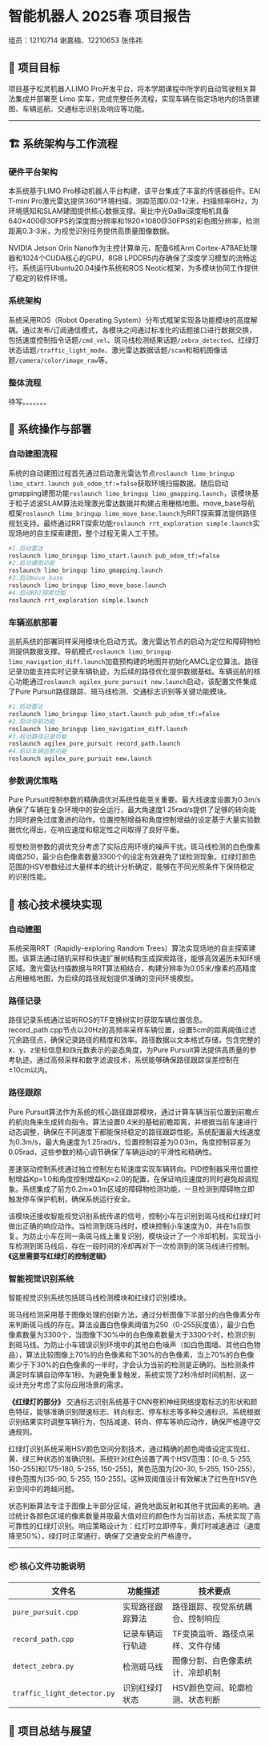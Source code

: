 
# 智能机器人 2025春 项目报告

组员：12110714 谢嘉楠、12210653 张伟祎

## 🎯 项目目标

项目基于松灵机器人LIMO Pro开发平台，将本学期课程中所学的自动驾驶相关算法集成并部署至 Limo 实车，完成完整任务流程，实现车辆在指定场地内的场景建图、车辆巡航、交通标志识别及响应等功能。

---

## 🏗️ 系统架构与工作流程

### 硬件平台架构

本系统基于LIMO Pro移动机器人平台构建，该平台集成了丰富的传感器组件。EAI T-mini Pro激光雷达提供360°环境扫描，测距范围0.02-12米，扫描频率6Hz，为环境感知和SLAM建图提供核心数据支撑。奥比中光DaBai深度相机具备640×400@30FPS的深度图分辨率和1920×1080@30FPS的彩色图分辨率，检测距离0.3-3米，为视觉识别任务提供高质量图像数据。

NVIDIA Jetson Orin Nano作为主控计算单元，配备6核Arm Cortex-A78AE处理器和1024个CUDA核心的GPU，8GB LPDDR5内存确保了深度学习模型的流畅运行。系统运行Ubuntu20.04操作系统和ROS Neotic框架，为多模块协同工作提供了稳定的软件环境。

### 系统架构

系统采用ROS（Robot Operating System）分布式框架实现各功能模块的高度解耦。通过发布/订阅通信模式，各模块之间通过标准化的话题接口进行数据交换，包括速度控制指令话题`/cmd_vel`、斑马线检测结果话题`/zebra_detected`、红绿灯状态话题`/traffic_light_mode`、激光雷达数据话题`/scan`和相机图像话题`/camera/color/image_raw`等。

### 整体流程
待写。。。。。。。

## 📝 系统操作与部署

### 自动建图流程

系统的自动建图过程首先通过启动激光雷达节点`roslaunch limo_bringup limo_start.launch pub_odom_tf:=false`获取环境扫描数据。随后启动gmapping建图功能`roslaunch limo_bringup limo_gmapping.launch`，该模块基于粒子滤波SLAM算法处理激光雷达数据并构建占用栅格地图。move_base导航框架`roslaunch limo_bringup limo_move_base.launch`为RRT探索算法提供路径规划支持。最终通过RRT探索功能`roslaunch rrt_exploration simple.launch`实现场地的自主探索建图，整个过程无需人工干预。

```bash
#1.启动雷达
roslaunch limo_bringup limo_start.launch pub_odom_tf:=false
#2.启动建图功能
roslaunch limo_bringup limo_gmapping.launch
#3.启动move_base
roslaunch limo_bringup limo_move_base.launch
#4.启动RRT探索功能
roslaunch rrt_exploration simple.launch
```

### 车辆巡航部署

巡航系统的部署同样采用模块化启动方式。激光雷达节点的启动为定位和障碍物检测提供数据支撑。导航模式`roslaunch limo_bringup limo_navigation_diff.launch`加载预构建的地图并初始化AMCL定位算法。路径记录功能支持实时记录车辆轨迹，为后续的路径优化提供数据基础。车辆巡航的核心功能通过`roslaunch agilex_pure_pursuit new.launch`启动，该配置文件集成了Pure Pursuit路径跟踪、斑马线检测、交通标志识别等关键功能模块。
```bash
#1.启动雷达
roslaunch limo_bringup limo_start.launch pub_odom_tf:=false
#2.启动导航功能
roslaunch limo_bringup limo_navigation_diff.launch
#3.启动路径记录功能
roslaunch agilex_pure_pursuit record_path.launch
#4.启动车辆巡航功能
roslaunch agilex_pure_pursuit new.launch
```

### 参数调优策略

Pure Pursuit控制参数的精确调优对系统性能至关重要。最大线速度设置为0.3m/s确保了车辆在复杂环境中的安全运行，最大角速度1.25rad/s提供了足够的转向能力同时避免过度激进的动作。位置控制增益和角度控制增益的设定基于大量实验数据优化得出，在响应速度和稳定性之间取得了良好平衡。

视觉检测参数的调优充分考虑了实际应用环境的噪声干扰。斑马线检测的白色像素阈值250，最少白色像素数量3300个的设定有效避免了误检测现象。红绿灯颜色范围的HSV参数经过大量样本的统计分析确定，能够在不同光照条件下保持稳定的识别性能。

## 🧩 核心技术模块实现

### 自动建图

系统采用RRT（Rapidly-exploring Random Trees）算法实现场地的自主探索建图。该算法通过随机采样和快速扩展树结构生成探索路径，能够高效遍历未知环境区域。激光雷达扫描数据与RRT算法相结合，构建分辨率为0.05米/像素的高精度占用栅格地图，为后续的路径规划提供准确的空间环境模型。


### 路径记录
路径记录系统通过监听ROS的TF变换树实时获取车辆位置信息。record_path.cpp节点以20Hz的高频率采样车辆位置，设置5cm的距离阈值过滤冗余路径点，确保记录路径的精度和效率。路径数据以文本格式存储，包含完整的x、y、z坐标信息和四元数表示的姿态角度，为Pure Pursuit算法提供高质量的参考轨迹。通过高频采样和数字滤波技术，系统能够确保路径跟踪误差控制在±10cm以内。

### 路径跟踪

Pure Pursuit算法作为系统的核心路径跟踪模块，通过计算车辆当前位置到前瞻点的航向角来生成转向指令。算法设置0.4米的基础前瞻距离，并根据当前车速进行动态调整，确保在不同速度下都能保持稳定的路径跟踪性能。系统配置最大线速度为0.3m/s，最大角速度为1.25rad/s，位置控制容差为0.03m，角度控制容差为0.05rad，这些参数的精心调节确保了车辆运动的平滑性和精确性。

差速驱动控制系统通过独立控制左右轮速度实现车辆转向。PID控制器采用位置控制增益Kp=1.0和角度控制增益Kp=2.0的配置，在保证响应速度的同时避免超调现象。系统集成了前方0.2m×0.1m区域的障碍物检测功能，一旦检测到障碍物立即触发停车保护机制，确保系统运行安全。

该模块还接收智能视觉识别系统传递的信号，控制小车在识别到斑马线和红绿灯时做出正确的响应动作。当检测到斑马线时，模块控制小车速度为0，并在1s后恢复。为防止小车在同一条斑马线上重复识别，模块设计了一个冷却机制，实现当小车检测到斑马线后，存在一段时间的冷却再对下一次检测到的斑马线进行控制。**《这里需要写红绿灯的控制逻辑》**

### 智能视觉识别系统

智能视觉识别系统包括斑马线检测模块和红绿灯识别模块。

斑马线检测采用基于图像处理的创新方法，通过分析图像下半部分的白色像素分布来判断斑马线的存在。算法设置白色像素阈值为250（0-255灰度值），最少白色像素数量为3300个，当图像下30%中的白色像素数量大于3300个时，检测识别到斑马线。为防止小车错误识别环境中的其他白色噪声（如白色围墙、其他白色物品），算法比较图像上70%的白色像素和下30%的白色像素，当上70%的白色像素少于下30%的白色像素的一半时，才会认为当前的检测是正确的。当检测条件满足时车辆自动停车1秒。为避免重复触发，系统实现了2秒冷却时间机制，这一设计充分考虑了实际应用场景的需求。

**《红绿灯的部分》**
交通标志识别系统基于CNN卷积神经网络提取标志的形状和颜色特征，能够准确识别限速标志、转向标志、停车标志等多种交通标识。系统根据识别结果实时调整车辆行为，包括减速、转向、停车等响应动作，确保严格遵守交通规则。


红绿灯识别系统采用HSV颜色空间分割技术，通过精确的颜色阈值设定实现红、黄、绿三种状态的准确识别。系统针对红色设置了两个HSV范围：[0-8, 5-255, 150-255]和[175-180, 5-255, 150-255]，黄色范围为[20-30, 5-255, 150-255]，绿色范围为[35-90, 5-255, 150-255]。这种双阈值设计有效解决了红色在HSV色彩空间中的跨越问题。

状态判断算法专注于图像上半部分区域，避免地面反射和其他干扰因素的影响。通过统计各颜色区域的像素数量并取最大值对应的颜色作为当前状态，系统实现了高可靠性的红绿灯识别。响应策略设计为：红灯时立即停车，黄灯时减速通过（速度降至50%），绿灯时正常通行，确保了交通安全的严格遵守。

---



### 📦 核心文件功能说明

| 文件名 | 功能描述 | 技术要点 |
|--------|----------|----------|
| `pure_pursuit.cpp` | 实现路径跟踪算法 | 路径跟踪、视觉系统耦合、控制响应 |
| `record_path.cpp` | 记录车辆运行轨迹 | TF变换监听、路径点采样、文件存储 |
| `detect_zebra.py` | 检测斑马线 | 图像分割、白色像素统计、冷却机制 |
| `traffic_light_detector.py` | 识别红绿灯状态 | HSV颜色空间、轮廓检测、状态判断 |


## 🚀 项目总结与展望


